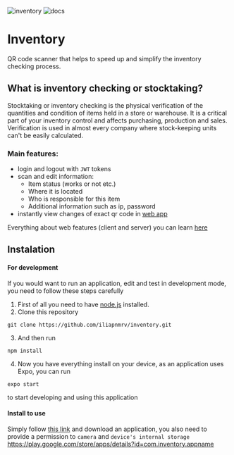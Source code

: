 ![inventory](https://github.com/iliapnmrv/inventory/blob/main/assets/inventory.jpg?raw=true)
![docs](https://github.com/iliapnmrv/inventory/blob/main/assets/docs.png?raw=true)

# Inventory
QR code scanner that helps to speed up and simplify the inventory checking process. 

## What is inventory checking or stocktaking?
Stocktaking or inventory checking is the physical verification of the quantities and condition of items held in a store or warehouse. It is a critical part of your inventory control and affects purchasing, production and sales. Verification is used in almost every company where stock-keeping units can't be easily calculated. 
### Main features:
- login and logout with ```JWT``` tokens
- scan and edit information:
  - Item status (works or not etc.)
  - Where it is located
  - Who is responsible for this item
  - Additional information such as ip, password
- instantly view changes of exact qr code in [web app](https://github.com/iliapnmrv/inventory-web)

Everything about web features (client and server) you can learn [here](https://github.com/iliapnmrv/inventory-web) 
## Instalation
#### For development
If you would want to run an application, edit and test in development mode, you need to follow these steps carefully
1. First of all you need to have [node.js](https://nodejs.org/en/) installed.
2. Clone this repository
```
git clone https://github.com/iliapnmrv/inventory.git
```
3. And then run
```
npm install
```
4. Now you have everything install on your device, as an application uses Expo, you can run
```
expo start
```
to start developing and using this application
#### Install to use
Simply follow [this link](https://play.google.com/store/apps/details?id=com.inventory.appname) and download an application, you also need to provide a permission to ```camera``` and ```device's internal storage```
https://play.google.com/store/apps/details?id=com.inventory.appname
